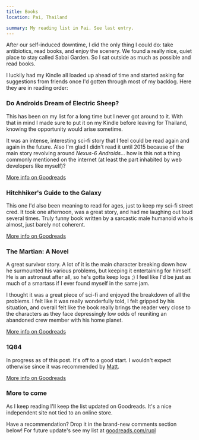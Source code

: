 ```yaml
---
title: Books
location: Pai, Thailand

summary: My reading list in Pai. See last entry.
---
```


After our self-induced downtime, I did the only thing I could do: take antibiotics, read books, and enjoy the scenery. We found a really nice, quiet place to stay called Sabai Garden. So I sat outside as much as possible and read books.

I luckily had my Kindle all loaded up ahead of time and started asking for suggestions from friends once I'd gotten through most of my backlog. Here they are in reading order:

### Do Androids Dream of Electric Sheep?

This has been on my list for a long time but I never got around to it. With that in mind I made sure to put it on my Kindle before leaving for Thailand, knowing the opportunity would arise sometime.

It was an intense, interesting sci-fi story that I feel could be read again and again in the future. Also I'm glad I didn't read it until 2015 because of the main story revolving around _Nexus-6 Androids_... how is this not a thing commonly mentioned on the internet (at least the part inhabited by web developers like myself)?

[More info on Goodreads](https://www.goodreads.com/book/show/7028848-do-androids-dream-of-electric-sheep)

### Hitchhiker's Guide to the Galaxy

This one I'd also been meaning to read for ages, just to keep my sci-fi street cred. It took one afternoon, was a great story, and had me laughing out loud several times. Truly funny book written by a sarcastic male humanoid who is almost, just barely not coherent.

[More info on Goodreads](https://www.goodreads.com/book/show/13535914-the-hitchhiker-s-guide-to-the-galaxy)

### The Martian: A Novel

A great survivor story. A lot of it is the main character breaking down how he surmounted his various problems, but keeping it entertaining for himself. He is an astronaut after all, so he's gotta keep logs ;) I feel like I'd be just as much of a smartass if I ever found myself in the same jam.

I thought it was a great piece of sci-fi and enjoyed the breakdown of all the problems. I felt like it was really wonderfully told, I felt gripped by his situation, and overall felt like the book really brings the reader very close to the characters as they face depressingly low odds of reuniting an abandoned crew member with his home planet.

[More info on Goodreads](https://www.goodreads.com/book/show/18401393-the-martian)

### 1Q84

In progress as of this post. It's off to a good start. I wouldn't expect otherwise since it was recommended by [Matt](https://twitter.com/alwaysworking).

[More info on Goodreads]()

### More to come

As I keep reading I'll keep the list updated on Goodreads. It's a nice independent site not tied to an online store.

Have a recommendation? Drop it in the brand-new comments section below! For future update's see my list at [goodreads.com/rupl](https://goodreads.com/rupl)
